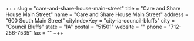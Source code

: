 +++
slug = "care-and-share-house-main-street"
title = "Care and Share House Main Street"
name = "Care and Share House Main Street"
address = "600 South Main Street"
cityIndexKey = "city-ia-council-bluffs"
city = "Council Bluffs"
state = "IA"
postal = "51501"
website = ""
phone = "712-256-7535"
fax = ""
+++
